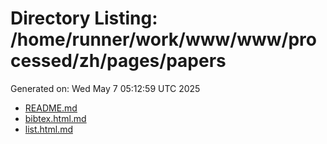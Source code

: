 # Directory Listing: /home/runner/work/www/www/processed/zh/pages/papers
Generated on: Wed May  7 05:12:59 UTC 2025

- [README.md](README.md)
- [bibtex.html.md](bibtex.html.md)
- [list.html.md](list.html.md)
